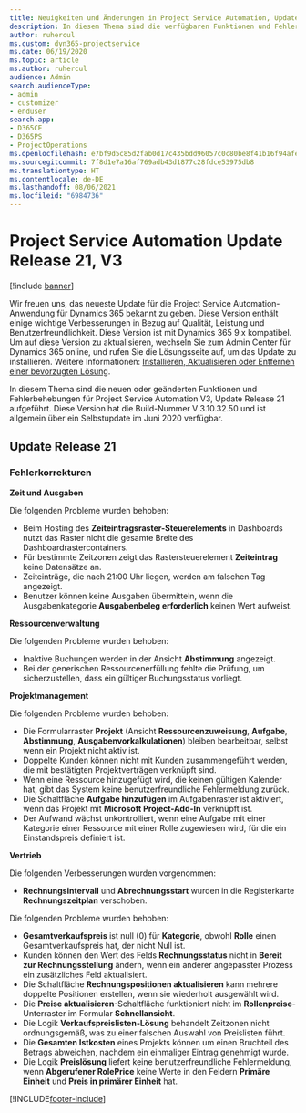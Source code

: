 ```yaml
---
title: Neuigkeiten und Änderungen in Project Service Automation, Update Release 21, V3
description: In diesem Thema sind die verfügbaren Funktionen und Fehlerbehebungen für Project Service Automation Update Release 21, V3 aufgeführt.
author: ruhercul
ms.custom: dyn365-projectservice
ms.date: 06/19/2020
ms.topic: article
ms.author: ruhercul
audience: Admin
search.audienceType:
- admin
- customizer
- enduser
search.app:
- D365CE
- D365PS
- ProjectOperations
ms.openlocfilehash: e7bf9d5c85d2fab0d17c435bdd96057c0c80be8f41b16f94afe6b1f554e7a9fe
ms.sourcegitcommit: 7f8d1e7a16af769adb43d1877c28fdce53975db8
ms.translationtype: HT
ms.contentlocale: de-DE
ms.lasthandoff: 08/06/2021
ms.locfileid: "6984736"
---
```

# <a name="project-service-automation-update-release-21-v3"></a>Project Service Automation Update Release 21, V3

[!include [banner](../includes/psa-now-project-operations.md)]

Wir freuen uns, das neueste Update für die Project Service Automation-Anwendung für Dynamics 365 bekannt zu geben. Diese Version enthält einige wichtige Verbesserungen in Bezug auf Qualität, Leistung und Benutzerfreundlichkeit. Diese Version ist mit Dynamics 365 9.x kompatibel. Um auf diese Version zu aktualisieren, wechseln Sie zum Admin Center für Dynamics 365 online, und rufen Sie die Lösungsseite auf, um das Update zu installieren. Weitere Informationen: [Installieren, Aktualisieren oder Entfernen einer bevorzugten Lösung](/power-platform/admin/install-remove-preferred-solution).

In diesem Thema sind die neuen oder geänderten Funktionen und Fehlerbehebungen für Project Service Automation V3, Update Release 21 aufgeführt. Diese Version hat die Build-Nummer V 3.10.32.50 und ist allgemein über ein Selbstupdate im Juni 2020 verfügbar.

## <a name="update-release-21"></a>Update Release 21

### <a name="bug-fixes"></a>Fehlerkorrekturen

**Zeit und Ausgaben**

Die folgenden Probleme wurden behoben:

- Beim Hosting des **Zeiteintragsraster-Steuerelements** in Dashboards nutzt das Raster nicht die gesamte Breite des Dashboardrastercontainers.
- Für bestimmte Zeitzonen zeigt das Rastersteuerelement **Zeiteintrag** keine Datensätze an.
- Zeiteinträge, die nach 21:00 Uhr liegen, werden am falschen Tag angezeigt.
- Benutzer können keine Ausgaben übermitteln, wenn die Ausgabenkategorie **Ausgabenbeleg erforderlich** keinen Wert aufweist.

**Ressourcenverwaltung**

Die folgenden Probleme wurden behoben:

- Inaktive Buchungen werden in der Ansicht **Abstimmung** angezeigt.
- Bei der generischen Ressourcenerfüllung fehlte die Prüfung, um sicherzustellen, dass ein gültiger Buchungsstatus vorliegt.

**Projektmanagement**

Die folgenden Probleme wurden behoben:

- Die Formularraster **Projekt** (Ansicht **Ressourcenzuweisung**, **Aufgabe**, **Abstimmung**, **Ausgabenvorkalkulationen**) bleiben bearbeitbar, selbst wenn ein Projekt nicht aktiv ist.
- Doppelte Kunden können nicht mit Kunden zusammengeführt werden, die mit bestätigten Projektverträgen verknüpft sind.
- Wenn eine Ressource hinzugefügt wird, die keinen gültigen Kalender hat, gibt das System keine benutzerfreundliche Fehlermeldung zurück.
- Die Schaltfläche **Aufgabe hinzufügen** im Aufgabenraster ist aktiviert, wenn das Projekt mit **Microsoft Project-Add-In** verknüpft ist.
- Der Aufwand wächst unkontrolliert, wenn eine Aufgabe mit einer Kategorie einer Ressource mit einer Rolle zugewiesen wird, für die ein Einstandspreis definiert ist.

**Vertrieb**

Die folgenden Verbesserungen wurden vorgenommen:

- **Rechnungsintervall** und **Abrechnungsstart** wurden in die Registerkarte **Rechnungszeitplan** verschoben.

Die folgenden Probleme wurden behoben:

- **Gesamtverkaufspreis** ist null (0) für **Kategorie**, obwohl **Rolle** einen Gesamtverkaufspreis hat, der nicht Null ist.
- Kunden können den Wert des Felds **Rechnungsstatus** nicht in **Bereit zur Rechnungsstellung** ändern, wenn ein anderer angepasster Prozess ein zusätzliches Feld aktualisiert.
- Die Schaltfläche **Rechnungspositionen aktualisieren** kann mehrere doppelte Positionen erstellen, wenn sie wiederholt ausgewählt wird.
- Die **Preise aktualisieren**-Schaltfläche funktioniert nicht im **Rollenpreise**-Unterraster im Formular **Schnellansicht**.
- Die Logik **Verkaufspreislisten-Lösung** behandelt Zeitzonen nicht ordnungsgemäß, was zu einer falschen Auswahl von Preislisten führt.
- Die **Gesamten Istkosten** eines Projekts können um einen Bruchteil des Betrags abweichen, nachdem ein einmaliger Eintrag genehmigt wurde.
- Die Logik **Preislösung** liefert keine benutzerfreundliche Fehlermeldung, wenn **Abgerufener RolePrice** keine Werte in den Feldern **Primäre Einheit** und **Preis in primärer Einheit** hat.


[!INCLUDE[footer-include](../includes/footer-banner.md)]